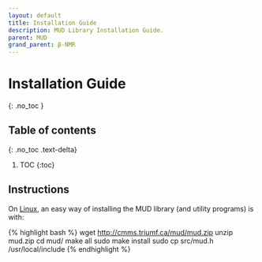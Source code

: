 ```yaml
---
layout: default
title: Installation Guide
description: MUD Library Installation Guide.
parent: MUD
grand_parent: β-NMR
---
```


# Installation Guide
{: .no_toc }

## Table of contents
{: .no_toc .text-delta}

1. TOC
{:toc}

## Instructions

On [Linux],
an easy way of installing the MUD library (and utility programs) is with:

{% highlight bash %}
wget http://cmms.triumf.ca/mud/mud.zip
unzip mud.zip
cd mud/
make all
sudo make install
sudo cp src/mud.h /usr/local/include
{% endhighlight %}

[Linux]: https://en.wikipedia.org/wiki/Linux
